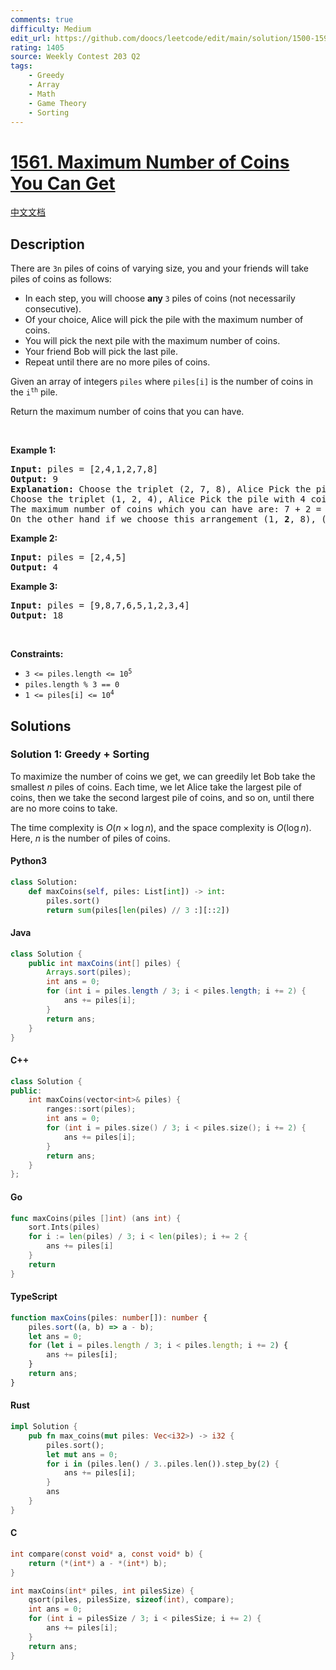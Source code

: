 ```yaml
---
comments: true
difficulty: Medium
edit_url: https://github.com/doocs/leetcode/edit/main/solution/1500-1599/1561.Maximum%20Number%20of%20Coins%20You%20Can%20Get/README_EN.md
rating: 1405
source: Weekly Contest 203 Q2
tags:
    - Greedy
    - Array
    - Math
    - Game Theory
    - Sorting
---
```


<!-- problem:start -->

# [1561. Maximum Number of Coins You Can Get](https://leetcode.com/problems/maximum-number-of-coins-you-can-get)

[中文文档](/solution/1500-1599/1561.Maximum%20Number%20of%20Coins%20You%20Can%20Get/README.md)

## Description

<!-- description:start -->

<p>There are <code>3n</code> piles of coins of varying size, you and your friends will take piles of coins as follows:</p>

<ul>
	<li>In each step, you will choose <strong>any </strong><code>3</code> piles of coins (not necessarily consecutive).</li>
	<li>Of your choice, Alice will pick the pile with the maximum number of coins.</li>
	<li>You will pick the next pile with the maximum number of coins.</li>
	<li>Your friend Bob will pick the last pile.</li>
	<li>Repeat until there are no more piles of coins.</li>
</ul>

<p>Given an array of integers <code>piles</code> where <code>piles[i]</code> is the number of coins in the <code>i<sup>th</sup></code> pile.</p>

<p>Return the maximum number of coins that you can have.</p>

<p>&nbsp;</p>
<p><strong class="example">Example 1:</strong></p>

<pre>
<strong>Input:</strong> piles = [2,4,1,2,7,8]
<strong>Output:</strong> 9
<strong>Explanation: </strong>Choose the triplet (2, 7, 8), Alice Pick the pile with 8 coins, you the pile with <strong>7</strong> coins and Bob the last one.
Choose the triplet (1, 2, 4), Alice Pick the pile with 4 coins, you the pile with <strong>2</strong> coins and Bob the last one.
The maximum number of coins which you can have are: 7 + 2 = 9.
On the other hand if we choose this arrangement (1, <strong>2</strong>, 8), (2, <strong>4</strong>, 7) you only get 2 + 4 = 6 coins which is not optimal.
</pre>

<p><strong class="example">Example 2:</strong></p>

<pre>
<strong>Input:</strong> piles = [2,4,5]
<strong>Output:</strong> 4
</pre>

<p><strong class="example">Example 3:</strong></p>

<pre>
<strong>Input:</strong> piles = [9,8,7,6,5,1,2,3,4]
<strong>Output:</strong> 18
</pre>

<p>&nbsp;</p>
<p><strong>Constraints:</strong></p>

<ul>
	<li><code>3 &lt;= piles.length &lt;= 10<sup>5</sup></code></li>
	<li><code>piles.length % 3 == 0</code></li>
	<li><code>1 &lt;= piles[i] &lt;= 10<sup>4</sup></code></li>
</ul>

<!-- description:end -->

## Solutions

<!-- solution:start -->

### Solution 1: Greedy + Sorting

To maximize the number of coins we get, we can greedily let Bob take the smallest $n$ piles of coins. Each time, we let Alice take the largest pile of coins, then we take the second largest pile of coins, and so on, until there are no more coins to take.

The time complexity is $O(n \times \log n)$, and the space complexity is $O(\log n)$. Here, $n$ is the number of piles of coins.

<!-- tabs:start -->

#### Python3

```python
class Solution:
    def maxCoins(self, piles: List[int]) -> int:
        piles.sort()
        return sum(piles[len(piles) // 3 :][::2])
```

#### Java

```java
class Solution {
    public int maxCoins(int[] piles) {
        Arrays.sort(piles);
        int ans = 0;
        for (int i = piles.length / 3; i < piles.length; i += 2) {
            ans += piles[i];
        }
        return ans;
    }
}
```

#### C++

```cpp
class Solution {
public:
    int maxCoins(vector<int>& piles) {
        ranges::sort(piles);
        int ans = 0;
        for (int i = piles.size() / 3; i < piles.size(); i += 2) {
            ans += piles[i];
        }
        return ans;
    }
};
```

#### Go

```go
func maxCoins(piles []int) (ans int) {
	sort.Ints(piles)
	for i := len(piles) / 3; i < len(piles); i += 2 {
		ans += piles[i]
	}
	return
}
```

#### TypeScript

```ts
function maxCoins(piles: number[]): number {
    piles.sort((a, b) => a - b);
    let ans = 0;
    for (let i = piles.length / 3; i < piles.length; i += 2) {
        ans += piles[i];
    }
    return ans;
}
```

#### Rust

```rust
impl Solution {
    pub fn max_coins(mut piles: Vec<i32>) -> i32 {
        piles.sort();
        let mut ans = 0;
        for i in (piles.len() / 3..piles.len()).step_by(2) {
            ans += piles[i];
        }
        ans
    }
}
```

#### C

```c
int compare(const void* a, const void* b) {
    return (*(int*) a - *(int*) b);
}

int maxCoins(int* piles, int pilesSize) {
    qsort(piles, pilesSize, sizeof(int), compare);
    int ans = 0;
    for (int i = pilesSize / 3; i < pilesSize; i += 2) {
        ans += piles[i];
    }
    return ans;
}
```

<!-- tabs:end -->

<!-- solution:end -->

<!-- problem:end -->

